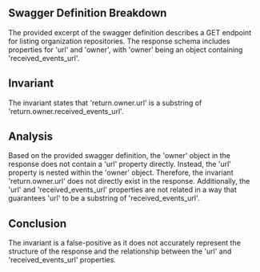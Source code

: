 ## Swagger Definition Breakdown

The provided excerpt of the swagger definition describes a GET endpoint for listing organization repositories. The response schema includes properties for 'url' and 'owner', with 'owner' being an object containing 'received_events_url'.

## Invariant

The invariant states that 'return.owner.url' is a substring of 'return.owner.received_events_url'.

## Analysis

Based on the provided swagger definition, the 'owner' object in the response does not contain a 'url' property directly. Instead, the 'url' property is nested within the 'owner' object. Therefore, the invariant 'return.owner.url' does not directly exist in the response. Additionally, the 'url' and 'received_events_url' properties are not related in a way that guarantees 'url' to be a substring of 'received_events_url'.

## Conclusion

The invariant is a false-positive as it does not accurately represent the structure of the response and the relationship between the 'url' and 'received_events_url' properties.

